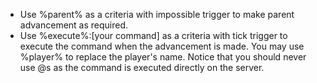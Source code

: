  - Use %parent% as a criteria with impossible trigger to make parent advancement as required.
 - Use %execute%:[your command] as a criteria with tick trigger to execute the command when the advancement is made. You may use %player% to replace the player's name. Notice that you should never use @s as the command is executed directly on the server.
